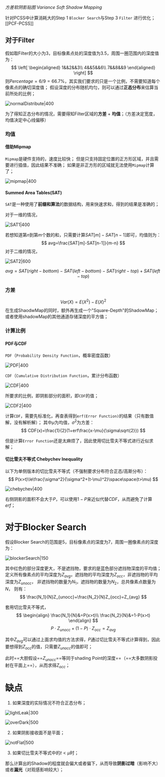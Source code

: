 *方差软阴影贴图 Variance Soft Shadow Mapping*

针对PCSS中计算消耗大的Step 1 `Blocker Search`与Step 3 `Filter` 进行优化；
[[PCF-PCSS]]

## 对于Filter

假如取Filter的大小为3，目标像素点处的深度值为3.5，周围一圈范围内的深度值为：
$$
\left[
\begin{aligned}
1&&2&&3\\
4&&5&&6\\
7&&8&&9
\end{aligned}
\right]
$$
则$Percentage=6/9=66.7\%$，其实我们要求的只是一个比例，不需要知道每个像素点的确切深度值；
假设深度的分布随机均匀，则可以通过**正态分布**来估算当前所处的比例；

![normalDistribute|400](https://pic-1315225359.cos.ap-shanghai.myqcloud.com/20221202010700.png)

为了得知正态分布的情况，需要得知Filter区域的**方差** + **均值**；（方差决定宽度，均值决定中心线偏移）

### 均值

#### 借助Mipmap

`Mipmap`是硬件支持的，速度比较快；
但是只支持固定位置的正方形区域，并且需要进行插值，因此结果不准确；
如果是非正方形的区域就无法使用`Mipmap`计算了；

![mipmap|400](https://pic-1315225359.cos.ap-shanghai.myqcloud.com/20221202033819.png)


#### Summed Area Tables(SAT)

`SAT`是一种使用了**前缀和算法**的数据结构，用来快速求和，得到的结果是准确的；

对于一维的情况，

![SAT1|400](https://pic-1315225359.cos.ap-shanghai.myqcloud.com/20221202034258.png)

若想知道第$n$到第$m$个数的和，只需要计算$SAT[m]-SAT[n-1]$即可，均值则为：
$$
avg=\frac{SAT[m]-SAT[n-1]}{m-n}
$$
对于二维的情况，

![SAT2|600](https://pic-1315225359.cos.ap-shanghai.myqcloud.com/20221202034904.png)


$$
avg=SAT(right-bottom)-SAT(left-bottom)-SAT(right-top)+SAT(left-top)
$$

### 方差

$$
Var(X) = E(X^2)-E(X)^2
$$
在生成ShaodwMap的同时，额外再生成一个"Square-Depth"的ShadowMap；
或者使用shadowMap的其他通道存储深度的平方值；

### 计算比例

#### PDF与CDF

`PDF`（`Probability Density Function`，概率密度函数）

![PDF|400](https://pic-1315225359.cos.ap-shanghai.myqcloud.com/20221202012339.png)

`CDF`（`Cumulative Distribution Function`，累计分布函数）

![CDF|400](https://pic-1315225359.cos.ap-shanghai.myqcloud.com/20221202012554.png)

所要求的比例，即阴影部分的面积，即`CDF`的值；

![CDF2|400](https://pic-1315225359.cos.ap-shanghai.myqcloud.com/20221202015259.png)

计算`CDF`，需要先标准化，再查表得到`erf(Error Function)`的结果（只有数值解，没有解析解）；
其中$\mu$为均值，$\sigma^2$为方差：
$$
CDF(x)=\frac{1}{2}(1+erf\frac{x-\mu}{\sigma\sqrt{2}})
$$

但是计算`Error Function`还是太麻烦了，因此使用切比雪夫不等式进行近似求解；

#### 切比雪夫不等式 Chebychev Inequality

以下为单侧版本的切比雪夫不等式（不强制要求分布符合正态/高斯分布）：
$$
P(x>t)\le\frac{\sigma^2}{\sigma^2+(t-\mu)^2}\space\space(t>\mu)
$$

![chebychev|400](https://pic-1315225359.cos.ap-shanghai.myqcloud.com/20230827214549.png)

右侧阴影的面积不会大于$P$，可以使用$1-P$来近似代替$CDF$，从而避免了计算$erf$；

# 对于Blocker Search

假设Blocker Search的范围是5，目标像素点的深度为7，周围一圈像素点的深度为：

![blockerSearch|150](https://pic-1315225359.cos.ap-shanghai.myqcloud.com/20221202031629.png)

其中红色的部分深度更大，不是遮挡物，要求的是蓝色部分遮挡物深度的平均值；
定义所有像素点的平均深度为$Z_{avg}$，遮挡物的平均深度为$Z_{occ}$，非遮挡物的平均深度为$Z_{unocc}$，
非遮挡物的数量为$N_1$，遮挡物的数量为$N_2$，总共像素点数量为$N$，
则有：
$$
\frac{N_1}{N}Z_{unocc}+\frac{N_2}{N}Z_{occ}=Z_{avg}
$$

套用切比雪夫不等式，
$$
\begin{align}
\frac{N_1}{N}&=P(x>t)\\
\frac{N_2}{N}&=1-P(x>t)
\end{align}
$$
$$
P\cdot Z_{unocc}+(1-P)\cdot Z_{occ}=Z_{avg}
$$

其中$Z_{avg}$可以通过上面求均值的方法求得，$P$通过切比雪夫不等式计算得到，因此要想得到$Z_{occ}$的值，只需要$Z_{unocc}$的值即可；


此时==大胆假设==$Z_{unocc}$==等同于shading Point的深度==（==大多数阴影投射在平面上==），从而求得$Z_{occ}$；
# 缺点

1. 如果深度的实际情况不符合正态分布；

![lightLeak|300](https://pic-1315225359.cos.ap-shanghai.myqcloud.com/20221202040307.png)

![overDark|500](https://pic-1315225359.cos.ap-shanghai.myqcloud.com/20221202040412.png)

2. 如果阴影接收面不是平面；

![notFlat|500](https://pic-1315225359.cos.ap-shanghai.myqcloud.com/20221202040707.png)

3. 如果切比雪夫不等式中的$t<\mu$时；

那么计算出的Shadow的程度就会偏大或者偏下，从而导致**阴影过暗**（影响不大）或者**漏光**（对观感影响较大）；

